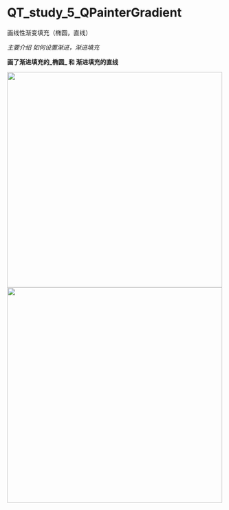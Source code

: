 QT_study_5_QPainterGradient
==============================

画线性渐变填充（椭圆，直线）

*主要介绍 如何设置渐进，渐进填充*          

**画了渐进填充的_椭圆_ 和 渐进填充的直线**    

<img heigh="500px" width="500px" src ="http://ww3.sinaimg.cn/mw690/6c9594a0jw1egnaj0r50zj20be097wei.jpg">

<img heigh="500px" width="500px" src ="http://ww1.sinaimg.cn/mw690/6c9594a0jw1egnaj1jjuzj20bc097aa0.jpg">
